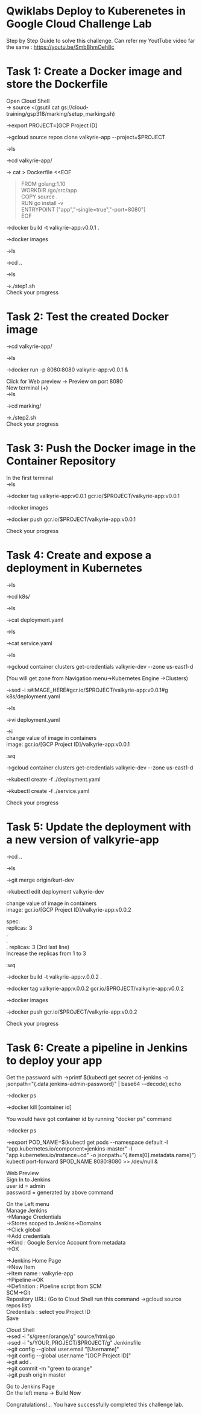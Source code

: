 # Qwiklabs Deploy to Kuberenetes in Google Cloud Challenge Lab

Step by Step Guide to solve this challenge. Can refer my YoutTube video far the same : https://youtu.be/SmbBhmOeh8c

# Task 1: Create a Docker image and store the Dockerfile
Open Cloud Shell              
->  source <(gsutil cat gs://cloud-training/gsp318/marking/setup_marking.sh)              

->export PROJECT=[GCP Project ID]     

->gcloud source repos clone valkyrie-app --project=$PROJECT  

->ls

->cd valkyrie-app/  

-> cat > Dockerfile <<EOF                  
> FROM golang:1.10                 
> WORKDIR /go/src/app                
> COPY source .                   
> RUN go install -v                                  
> ENTRYPOINT ["app","-single=true","-port=8080"]                 
> EOF                            
         
->docker build -t valkyrie-app:v0.0.1 .                   

->docker images              

->ls                  

->cd ..              

->ls                  

->./step1.sh                
Check your progress

# Task 2: Test the created Docker image

->cd valkyrie-app/             
 
->ls                           

->docker run -p 8080:8080 valkyrie-app:v0.0.1 &                    

Click for Web preview -> Preview on port 8080                            
New terminal (+)                  
->ls                    

->cd marking/                  

->./step2.sh                     
Check your progress                

# Task 3: Push the Docker image in the Container Repository

In the first terminal            
->ls                       

->docker tag valkyrie-app:v0.0.1 gcr.io/$PROJECT/valkyrie-app:v0.0.1                     

->docker images                                          

->docker push gcr.io/$PROJECT/valkyrie-app:v0.0.1                          

Check your progress                   

# Task 4: Create and expose a deployment in Kubernetes

->ls                             

->cd k8s/                          

->ls                                       

->cat deployment.yaml                              

->ls                        

->cat service.yaml                             
 
->ls                         

->gcloud container clusters get-credentials valkyrie-dev --zone us-east1-d                                  

(You will get zone from Navigation menu->Kubernetes Engine ->Clusters)                              

->sed -i s#IMAGE_HERE#gcr.io/$PROJECT/valkyrie-app:v0.0.1#g k8s/deployment.yaml                                 

->ls                                                                                 

->vi deployment.yaml                                

->i                          
change value of image in containers                                
image: gcr.io/[GCP Project ID]/valkyrie-app:v0.0.1                               

<ESC>                  

:wq                   

->gcloud container clusters get-credentials valkyrie-dev --zone us-east1-d                                       

->kubectl create -f ./deployment.yaml                                                

->kubectl create -f ./service.yaml                      
     
Check your progress                                                                                                 

# Task 5: Update the deployment with a new version of valkyrie-app

->cd ..                

->ls                               

->git merge origin/kurt-dev                       

->kubectl edit deployment valkyrie-dev
 
change value of image in containers                                   
image: gcr.io/[GCP Project ID]/valkyrie-app:v0.0.2

spec:                    
replicas: 3                    
.               
.                     
.
replicas: 3                  (3rd last line)                           
Increase the replicas from 1 to 3                        

<ESC>                    

:wq

->docker build -t valkyrie-app:v.0.0.2 .

->docker tag valkyrie-app:v.0.0.2 gcr.io/$PROJECT/valkyrie-app:v0.0.2

->docker images

->docker push gcr.io/$PROJECT/valkyrie-app:v0.0.2

Check your progress                                               

# Task 6: Create a pipeline in Jenkins to deploy your app

Get the password with
->printf $(kubectl get secret cd-jenkins -o jsonpath="{.data.jenkins-admin-password}" | base64 --decode);echo

->docker ps

->docker kill [container id]

You would have got container id by running "docker ps" command

->docker ps

->export POD_NAME=$(kubectl get pods --namespace default -l "app.kubernetes.io/component=jenkins-master" -l "app.kubernetes.io/instance=cd" -o jsonpath="{.items[0].metadata.name}")
kubectl port-forward $POD_NAME 8080:8080 >> /dev/null &

Web Preview                
Sign In to Jenkins             
user id = admin                            
password = generated by above command                         

On the Left menu              
Manage Jenkins                    
->Manage Credentials                              
->Stores scoped to Jenkins->Domains                      
	->Click global                            
		->Add credentials                                  
			->Kind : Google Service Account from metadata                        
			->OK                   
      
->Jenkins Home Page                       
	->New Item                                 
		->Item name : valkyrie-app                     
		->Pipeline->OK                                     
			->Definition : Pipeline script from SCM               
			SCM->Git                                                                        
			Repository URL: (Go to Cloud Shell run this command ->gcloud source repos list)                          
			Credentials : select you Project ID                                  
			Save                                               
 
Cloud Shell                                    
->sed -i "s/green/orange/g" source/html.go                     
->sed -i "s/YOUR_PROJECT/$PROJECT/g" Jenkinsfile                   
->git config --global user.email "[Username]"                    
->git config --global user.name "[GCP Project ID]"                     
->git add .                            
->git commit -m "green to orange"                      
->git push origin master                          

Go to Jenkins Page                     
On the left menu -> Build Now               

Congratulations!... You have successfully completed this challenge lab.




